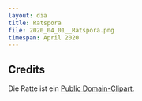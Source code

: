 ```yaml
---
layout: dia
title: Ratspora
file: 2020_04_01__Ratspora.png
timespan: April 2020
---
```


## Credits

Die Ratte ist ein [Public Domain-Clipart](https://web.archive.org/web/20200331222923/https://freesvg.org/rat-sitting-up).
